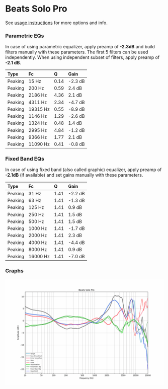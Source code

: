 # Beats Solo Pro
See [usage instructions](https://github.com/jaakkopasanen/AutoEq#usage) for more options and info.

### Parametric EQs
In case of using parametric equalizer, apply preamp of **-2.3dB** and build filters manually
with these parameters. The first 5 filters can be used independently.
When using independent subset of filters, apply preamp of **-2.1 dB**.

| Type    | Fc       |    Q | Gain    |
|:--------|:---------|:-----|:--------|
| Peaking | 15 Hz    | 0.14 | -2.3 dB |
| Peaking | 200 Hz   | 0.59 | 2.4 dB  |
| Peaking | 2186 Hz  | 4.36 | 2.1 dB  |
| Peaking | 4311 Hz  | 2.34 | -4.7 dB |
| Peaking | 19315 Hz | 0.55 | -8.9 dB |
| Peaking | 1146 Hz  | 1.29 | -2.6 dB |
| Peaking | 1324 Hz  | 0.48 | 1.4 dB  |
| Peaking | 2995 Hz  | 4.84 | -1.2 dB |
| Peaking | 9366 Hz  | 1.77 | 2.1 dB  |
| Peaking | 11090 Hz | 0.41 | -0.8 dB |

### Fixed Band EQs
In case of using fixed band (also called graphic) equalizer, apply preamp of **-2.1dB**
(if available) and set gains manually with these parameters.

| Type    | Fc       |    Q | Gain    |
|:--------|:---------|:-----|:--------|
| Peaking | 31 Hz    | 1.41 | -2.2 dB |
| Peaking | 63 Hz    | 1.41 | -1.3 dB |
| Peaking | 125 Hz   | 1.41 | 0.9 dB  |
| Peaking | 250 Hz   | 1.41 | 1.5 dB  |
| Peaking | 500 Hz   | 1.41 | 1.5 dB  |
| Peaking | 1000 Hz  | 1.41 | -1.7 dB |
| Peaking | 2000 Hz  | 1.41 | 2.3 dB  |
| Peaking | 4000 Hz  | 1.41 | -4.4 dB |
| Peaking | 8000 Hz  | 1.41 | 0.9 dB  |
| Peaking | 16000 Hz | 1.41 | -7.0 dB |

### Graphs
![](./Beats%20Solo%20Pro.png)